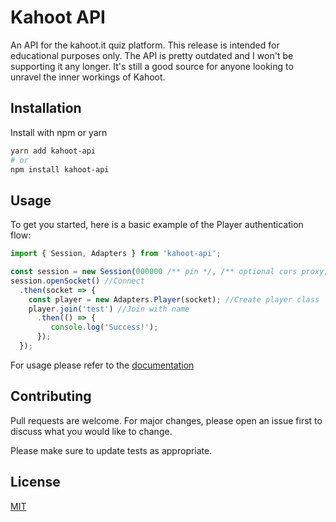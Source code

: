 # Kahoot API

An API for the kahoot.it quiz platform. This release is intended for educational purposes only. The API is pretty outdated and I won't be supporting it any longer. It's still a good source for anyone looking to unravel the inner workings of Kahoot.

## Installation

Install with npm or yarn

```bash
yarn add kahoot-api
# or
npm install kahoot-api
```

## Usage

To get you started, here is a basic example of the Player authentication flow:

```JavaScript
import { Session, Adapters } from 'kahoot-api';

const session = new Session(000000 /** pin */, /** optional cors proxy, url string */)
session.openSocket() //Connect
  .then(socket => {
    const player = new Adapters.Player(socket); //Create player class
    player.join('test') //Join with name
      .then(() => {
         console.log('Success!');
      });
  });
```

For usage please refer to the [documentation](https://idiidk.dev/kahoot-api)

## Contributing

Pull requests are welcome. For major changes, please open an issue first to discuss what you would like to change.

Please make sure to update tests as appropriate.

## License

[MIT](https://choosealicense.com/licenses/mit/)
